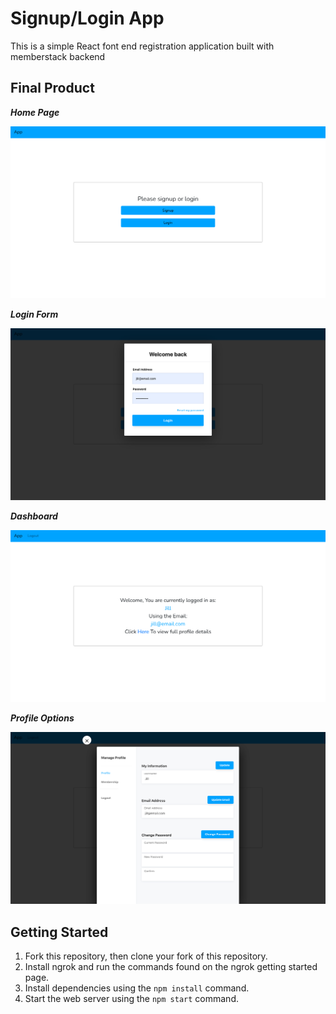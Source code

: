 # Signup/Login App

This is a simple React font end registration application built with memberstack backend

## Final Product

***Home Page***

!["home-page"](https://github.com/sahil-athia/i-project/blob/master/docs/home-page.png?raw=true)

***Login Form***

!["login-form"](https://github.com/sahil-athia/i-project/blob/master/docs/login-form.png?raw=true)

***Dashboard***

!["dashboard"](https://github.com/sahil-athia/i-project/blob/master/docs/dashboard.png?raw=true)

***Profile Options***

!["profile-options"](https://github.com/sahil-athia/i-project/blob/master/docs/profile-options.png?raw=true)

## Getting Started

1. Fork this repository, then clone your fork of this repository.
4. Install ngrok and run the commands found on the ngrok getting started page.
2. Install dependencies using the `npm install` command.
3. Start the web server using the `npm start` command.